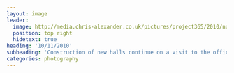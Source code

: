 ```yaml
---
layout: image
leader:
  image: http://media.chris-alexander.co.uk/pictures/project365/2010/nov/10/101110.jpg
  position: top right
  hidetext: true
heading: '10/11/2010'
subheading: 'Construction of new halls continue on a visit to the office'
categories: photography
---
```

